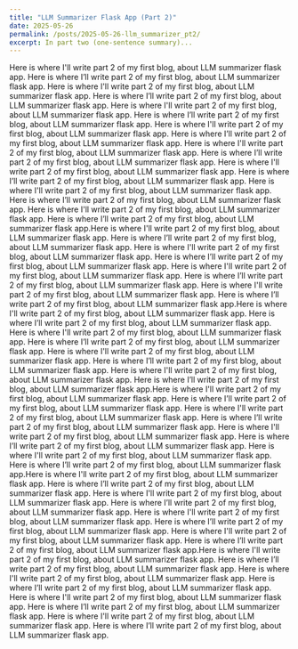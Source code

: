 ```yaml
---
title: "LLM Summarizer Flask App (Part 2)"
date: 2025-05-26
permalink: /posts/2025-05-26-llm_summarizer_pt2/
excerpt: In part two (one-sentence summary)...
---
```


Here is where I'll write part 2 of my first blog, about LLM summarizer flask app. 
Here is where I’ll write part 2 of my first blog, about LLM summarizer flask app.
Here is where I'll write part 2 of my first blog, about LLM summarizer flask app. 
Here is where I’ll write part 2 of my first blog, about LLM summarizer flask app.
Here is where I'll write part 2 of my first blog, about LLM summarizer flask app. 
Here is where I’ll write part 2 of my first blog, about LLM summarizer flask app.
Here is where I'll write part 2 of my first blog, about LLM summarizer flask app. 
Here is where I’ll write part 2 of my first blog, about LLM summarizer flask app.
Here is where I'll write part 2 of my first blog, about LLM summarizer flask app. 
Here is where I’ll write part 2 of my first blog, about LLM summarizer flask app.
Here is where I'll write part 2 of my first blog, about LLM summarizer flask app. 
Here is where I’ll write part 2 of my first blog, about LLM summarizer flask app.
Here is where I'll write part 2 of my first blog, about LLM summarizer flask app. 
Here is where I’ll write part 2 of my first blog, about LLM summarizer flask app.
Here is where I'll write part 2 of my first blog, about LLM summarizer flask app. 
Here is where I’ll write part 2 of my first blog, about LLM summarizer flask app.Here is where I'll write part 2 of my first blog, about LLM summarizer flask app. 
Here is where I’ll write part 2 of my first blog, about LLM summarizer flask app.
Here is where I'll write part 2 of my first blog, about LLM summarizer flask app. 
Here is where I’ll write part 2 of my first blog, about LLM summarizer flask app.
Here is where I'll write part 2 of my first blog, about LLM summarizer flask app. 
Here is where I’ll write part 2 of my first blog, about LLM summarizer flask app.
Here is where I'll write part 2 of my first blog, about LLM summarizer flask app. 
Here is where I’ll write part 2 of my first blog, about LLM summarizer flask app.Here is where I'll write part 2 of my first blog, about LLM summarizer flask app. 
Here is where I’ll write part 2 of my first blog, about LLM summarizer flask app.
Here is where I'll write part 2 of my first blog, about LLM summarizer flask app. 
Here is where I’ll write part 2 of my first blog, about LLM summarizer flask app.
Here is where I'll write part 2 of my first blog, about LLM summarizer flask app. 
Here is where I’ll write part 2 of my first blog, about LLM summarizer flask app.
Here is where I'll write part 2 of my first blog, about LLM summarizer flask app. 
Here is where I’ll write part 2 of my first blog, about LLM summarizer flask app.Here is where I'll write part 2 of my first blog, about LLM summarizer flask app. 
Here is where I’ll write part 2 of my first blog, about LLM summarizer flask app.
Here is where I'll write part 2 of my first blog, about LLM summarizer flask app. 
Here is where I’ll write part 2 of my first blog, about LLM summarizer flask app.
Here is where I'll write part 2 of my first blog, about LLM summarizer flask app. 
Here is where I’ll write part 2 of my first blog, about LLM summarizer flask app.
Here is where I'll write part 2 of my first blog, about LLM summarizer flask app. 
Here is where I’ll write part 2 of my first blog, about LLM summarizer flask app.Here is where I'll write part 2 of my first blog, about LLM summarizer flask app. 
Here is where I’ll write part 2 of my first blog, about LLM summarizer flask app.
Here is where I'll write part 2 of my first blog, about LLM summarizer flask app. 
Here is where I’ll write part 2 of my first blog, about LLM summarizer flask app.
Here is where I'll write part 2 of my first blog, about LLM summarizer flask app. 
Here is where I’ll write part 2 of my first blog, about LLM summarizer flask app.
Here is where I'll write part 2 of my first blog, about LLM summarizer flask app. 
Here is where I’ll write part 2 of my first blog, about LLM summarizer flask app.Here is where I'll write part 2 of my first blog, about LLM summarizer flask app. 
Here is where I’ll write part 2 of my first blog, about LLM summarizer flask app.
Here is where I'll write part 2 of my first blog, about LLM summarizer flask app. 
Here is where I’ll write part 2 of my first blog, about LLM summarizer flask app.
Here is where I'll write part 2 of my first blog, about LLM summarizer flask app. 
Here is where I’ll write part 2 of my first blog, about LLM summarizer flask app.
Here is where I'll write part 2 of my first blog, about LLM summarizer flask app. 
Here is where I’ll write part 2 of my first blog, about LLM summarizer flask app.